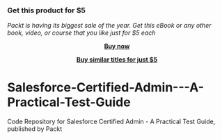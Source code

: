 
### Get this product for $5

<i>Packt is having its biggest sale of the year. Get this eBook or any other book, video, or course that you like just for $5 each</i>


<b><p align='center'>[Buy now](https://packt.link/9781838640729)</p></b>


<b><p align='center'>[Buy similar titles for just $5](https://subscription.packtpub.com/search)</p></b>


# Salesforce-Certified-Admin---A-Practical-Test-Guide
Code Repository for Salesforce Certified Admin - A Practical Test Guide, published by Packt

